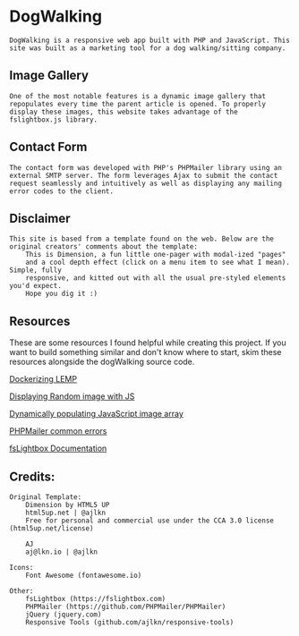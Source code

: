 # DogWalking

	DogWalking is a responsive web app built with PHP and JavaScript. This site was built as a marketing tool for a dog walking/sitting company. 

## Image Gallery
	One of the most notable features is a dynamic image gallery that repopulates every time the parent article is opened. To properly display these images, this website takes advantage of the fslightbox.js library.

## Contact Form
	The contact form was developed with PHP's PHPMailer library using an external SMTP server. The form leverages Ajax to submit the contact request seamlessly and intuitively as well as displaying any mailing error codes to the client.

## Disclaimer
	This site is based from a template found on the web. Below are the original creators' comments about the template:
		This is Dimension, a fun little one-pager with modal-ized "pages"
		and a cool depth effect (click on a menu item to see what I mean). Simple, fully
		responsive, and kitted out with all the usual pre-styled elements you'd expect.
		Hope you dig it :)

## Resources
These are some resources I found helpful while creating this project. If you want to build something similar and don't know where to start, skim these resources alongside the dogWalking source code.
	
[Dockerizing LEMP](https://tech.osteel.me/posts/docker-for-local-web-development-part-1-a-basic-lemp-stack)

[Displaying Random image with JS](https://www.peachpit.com/articles/article.aspx?p=2239154&seqNum=10)

[Dynamically populating JavaScript image array](http://javascriptkit.com/javatutors/externalphp2.shtml)

[PHPMailer common errors](https://netcorecloud.com/tutorials/phpmailer-smtp-error-could-not-connect-to-smtp-host/)

[fsLightbox Documentation](https://fslightbox.com/javascript/documentation)

## Credits:

	Original Template:
		Dimension by HTML5 UP
		html5up.net | @ajlkn
		Free for personal and commercial use under the CCA 3.0 license (html5up.net/license)
		
		AJ
		aj@lkn.io | @ajlkn

	Icons:
		Font Awesome (fontawesome.io)

	Other:
		fsLightbox (https://fslightbox.com)
		PHPMailer (https://github.com/PHPMailer/PHPMailer)
		jQuery (jquery.com)
		Responsive Tools (github.com/ajlkn/responsive-tools)